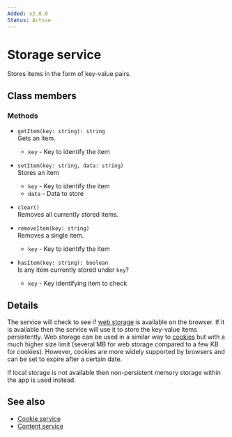 ```yaml
---
Added: v2.0.0
Status: Active
---
```

# Storage service

Stores items in the form of key-value pairs.

## Class members

### Methods

-   `getItem(key: string): string`  
    Gets an item.  
    -   `key` - Key to identify the item
-   `setItem(key: string, data: string)`  
    Stores an item  
    -   `key` - Key to identify the item
    -   `data` - Data to store
-   `clear()`  
    Removes all currently stored items.   

-   `removeItem(key: string)`  
    Removes a single item.  
    -   `key` - Key to identify the item
-   `hasItem(key: string): boolean`  
    Is any item currently stored under `key`?  
    -   `key` - Key identifying item to check

## Details

The service will check to see if
[web storage](https://developer.mozilla.org/en-US/docs/Web/API/Storage/LocalStorage)
is available on the browser. If it is available then the service will use it to
store the key-value items persistently. Web storage can be used in a similar way to
[cookies](cookie.service.md) but with a much higher size limit (several MB for
web storage compared to a few KB for cookies). However, cookies are
more widely supported by browsers and can be set to expire after a certain date.

If local storage is not available then non-persistent memory storage within the app is
used instead.

## See also

-   [Cookie service](cookie.service.md)
-   [Content service](content.service.md)
